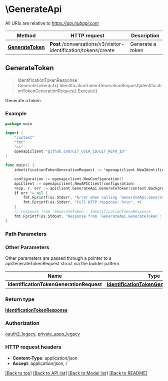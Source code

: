 # \GenerateApi

All URIs are relative to *https://api.hubapi.com*

Method | HTTP request | Description
------------- | ------------- | -------------
[**GenerateToken**](GenerateApi.md#GenerateToken) | **Post** /conversations/v3/visitor-identification/tokens/create | Generate a token



## GenerateToken

> IdentificationTokenResponse GenerateToken(ctx).IdentificationTokenGenerationRequest(identificationTokenGenerationRequest).Execute()

Generate a token



### Example

```go
package main

import (
    "context"
    "fmt"
    "os"
    openapiclient "github.com/GIT_USER_ID/GIT_REPO_ID"
)

func main() {
    identificationTokenGenerationRequest := *openapiclient.NewIdentificationTokenGenerationRequest("Email_example") // IdentificationTokenGenerationRequest | 

    configuration := openapiclient.NewConfiguration()
    apiClient := openapiclient.NewAPIClient(configuration)
    resp, r, err := apiClient.GenerateApi.GenerateToken(context.Background()).IdentificationTokenGenerationRequest(identificationTokenGenerationRequest).Execute()
    if err != nil {
        fmt.Fprintf(os.Stderr, "Error when calling `GenerateApi.GenerateToken``: %v\n", err)
        fmt.Fprintf(os.Stderr, "Full HTTP response: %v\n", r)
    }
    // response from `GenerateToken`: IdentificationTokenResponse
    fmt.Fprintf(os.Stdout, "Response from `GenerateApi.GenerateToken`: %v\n", resp)
}
```

### Path Parameters



### Other Parameters

Other parameters are passed through a pointer to a apiGenerateTokenRequest struct via the builder pattern


Name | Type | Description  | Notes
------------- | ------------- | ------------- | -------------
 **identificationTokenGenerationRequest** | [**IdentificationTokenGenerationRequest**](IdentificationTokenGenerationRequest.md) |  | 

### Return type

[**IdentificationTokenResponse**](IdentificationTokenResponse.md)

### Authorization

[oauth2_legacy](../README.md#oauth2_legacy), [private_apps_legacy](../README.md#private_apps_legacy)

### HTTP request headers

- **Content-Type**: application/json
- **Accept**: application/json, */*

[[Back to top]](#) [[Back to API list]](../README.md#documentation-for-api-endpoints)
[[Back to Model list]](../README.md#documentation-for-models)
[[Back to README]](../README.md)

